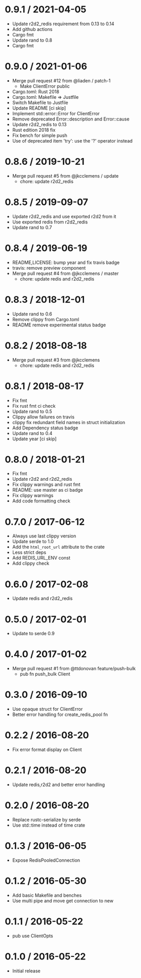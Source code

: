 
0.9.1 / 2021-04-05
==================

  * Update r2d2_redis requirement from 0.13 to 0.14
  * Add github actions
  * Cargo fmt
  * Update rand to 0.8
  * Cargo fmt

0.9.0 / 2021-01-06
==================

  * Merge pull request #12 from @liaden / patch-1
    * Make ClientError public
  * Cargo.toml: Rust 2018
  * Cargo.toml: Makefile => Justfile
  * Switch Makefile to Justfile
  * Update README [ci skip]
  * Implement std::error::Error for ClientError
  * Remove deprecated Error::description and Error::cause
  * Update r2d2_redis to 0.13
  * Rust edition 2018 fix
  * Fix bench for simple push
  * Use of deprecated item 'try': use the '?' operator instead

0.8.6 / 2019-10-21
==================

  * Merge pull request #5 from @jkcclemens / update
    * chore: update r2d2_redis

0.8.5 / 2019-09-07
==================

  * Update r2d2_redis and use exported r2d2 from it
  * Use exported redis from r2d2_redis
  * Update rand to 0.7

0.8.4 / 2019-06-19
==================

  * README,LICENSE: bump year and fix travis badge
  * travis: remove preview component
  * Merge pull request #4 from @jkcclemens / master
    * chore: update redis and r2d2_redis

0.8.3 / 2018-12-01
==================

  * Update rand to 0.6
  * Remove clippy from Cargo.toml
  * README remove experimental status badge

0.8.2 / 2018-08-18
==================

  * Merge pull request #3 from @jkcclemens
    * chore: update redis and r2d2_redis

0.8.1 / 2018-08-17
==================

  * Fix fmt
  * Fix rust fmt ci check
  * Update rand to 0.5
  * Clippy allow failures on travis
  * clippy fix redundant field names in struct initialization
  * Add Dependency status badge
  * Update rand to 0.4
  * Update year [ci skip]

0.8.0 / 2018-01-21
==================

  * Fix fmt
  * Update r2d2 and r2d2_redis
  * Fix clippy warnings and rust fmt
  * README: use master as ci badge
  * Fix clippy warnings
  * Add code formatting check

0.7.0 / 2017-06-12
==================

  * Always use last clippy version
  * Update serde to 1.0
  * Add the `html_root_url` attribute to the crate
  * Less strict deps
  * Add REDIS_URL_ENV const
  * Add clippy check

0.6.0 / 2017-02-08
==================

  * Update redis and r2d2_redis

0.5.0 / 2017-02-01
==================

  * Update to serde 0.9

0.4.0 / 2017-01-02
==================

  * Merge pull request #1 from @ttdonovan feature/push-bulk
    * pub fn push_bulk Client

0.3.0 / 2016-09-10
==================

  * Use opaque struct for ClientError
  * Better error handling for create_redis_pool fn

0.2.2 / 2016-08-20
==================

  * Fix error format display on Client

0.2.1 / 2016-08-20
==================

  * Update redis,r2d2 and better error handling

0.2.0 / 2016-08-20
==================

  * Replace rustc-serialize by serde
  * Use std::time instead of time crate

0.1.3 / 2016-06-05
==================

  * Expose RedisPooledConnection

0.1.2 / 2016-05-30
==================

  * Add basic Makefile and benches
  * Use multi pipe and move get connection to new

0.1.1 / 2016-05-22
==================

  * pub use ClientOpts

0.1.0 / 2016-05-22
==================

  * Initial release
